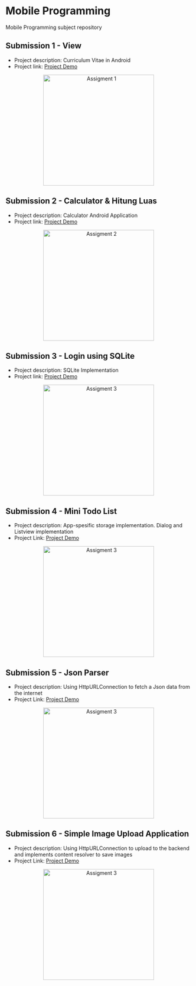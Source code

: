 # Mobile Programming
Mobile Programming subject repository

## Submission 1 - View
- Project description: Curriculum Vitae in Android
- Project link: [Project Demo](https://youtu.be/lKz0k0OWDcs)

<p align="center">
    <img src="./figures/assignment_1_figure.png" alt="Assigment 1" width="300" text-align="center">
</p>

## Submission 2 - Calculator & Hitung Luas
- Project description: Calculator Android Application
- Project link: [Project Demo](https://youtu.be/d1i6trg7VVw)
<p align="center">
    <img src="./figures/assignment_2_figure.png" alt="Assigment 2" width="300" text-align="center">
</p>

## Submission 3 - Login using SQLite
- Project description: SQLite Implementation
- Project link: [Project Demo](https://youtu.be/d1i6trg7VVw)
<p align="center">
    <img src="./figures/assignment_3_figure.png" alt="Assigment 3" width="300" text-align="center">
</p>


## Submission 4 - Mini Todo List
- Project description: App-spesific storage implementation. Dialog and Listview implementation
- Project Link: [Project Demo](https://youtu.be/zYYTRWuvBPA)
<p align="center">
    <img src="./figures/assignment_4_figure.png" alt="Assigment 3" width="300" text-align="center">
</p>

## Submission 5 - Json Parser
- Project description: Using HttpURLConnection to fetch a Json data from the internet
- Project Link: [Project Demo](https://youtu.be/yXZP7q9TN0U)
<p align="center">
    <img src="./figures/assignment_5_figure.png" alt="Assigment 3" width="300" text-align="center">
</p>

## Submission 6 - Simple Image Upload Application
- Project description: Using HttpURLConnection to upload to the backend and implements content resolver to save images
- Project Link: [Project Demo](https://youtu.be/0ANn01Z90X0)
<p align="center">
    <img src="./figures/assignment_6_figure.png" alt="Assigment 3" width="300" text-align="center">
</p>